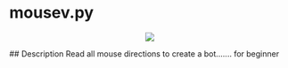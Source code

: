 # mousev.py
<p align="center"><img src="https://cdn4.iconfinder.com/data/icons/selection-cursors-16/24/move_directions_cursor_mouse_tool_click-512.png"</img></p>
## Description
Read all mouse directions to create a bot....... for beginner
